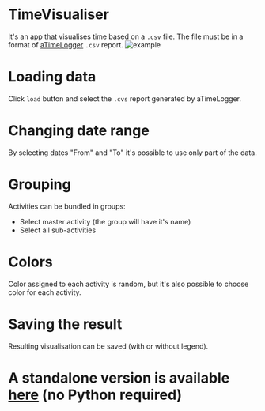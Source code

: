 # TimeVisualiser
It's an app that visualises time based on a `.csv` file. The file must be in a format of [aTimeLogger](http://www.atimelogger.com/) `.csv` report.
![example](https://github.com/remilvus/TimeVisualiser/blob/master/example_result_no_legend.jpg)  

# Loading data
Click `load` button and select the `.cvs` report generated by aTimeLogger.

# Changing date range
By selecting dates "From" and "To" it's possible to use only part of the data.

# Grouping
Activities can be bundled in groups: 
- Select master activity (the group will have it's name)
- Select all sub-activities

# Colors
Color assigned to each activity is random, but it's also possible to choose color for each activity.

# Saving the result
Resulting visualisation can be saved (with or without legend).

# A standalone version is available [here](https://github.com/remilvus/TimeVisualiserStandalone) (no Python required)

